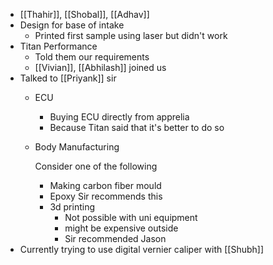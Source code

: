 - [[Thahir]], [[Shobal]], [[Adhav]]
- Design for base of intake
	- Printed first sample using laser but didn't work
- Titan Performance
	- Told them our requirements
	- [[Vivian]], [[Abhilash]] joined us
- Talked to [[Priyank]] sir
	- ECU
		- Buying ECU directly from apprelia
		- Because Titan said that it's better to do so
	- Body Manufacturing
	  
	  Consider one of the following
		- Making carbon fiber mould
		- Epoxy
		  Sir recommends this
		- 3d printing
			- Not possible with uni equipment
			- might be expensive outside
			- Sir recommended Jason
- Currently trying to use digital vernier caliper with [[Shubh]]
